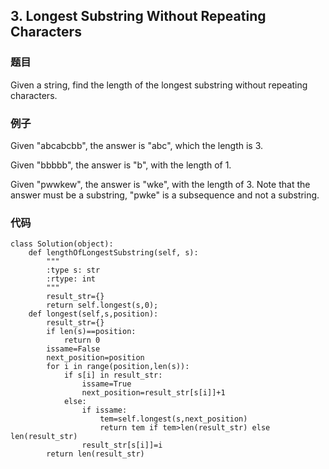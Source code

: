 ## 3. Longest Substring Without Repeating Characters
### 题目
Given a string, find the length of the longest substring without repeating characters.
### 例子
Given "abcabcbb", the answer is "abc", which the length is 3.

Given "bbbbb", the answer is "b", with the length of 1.

Given "pwwkew", the answer is "wke", with the length of 3. Note that the answer must be a substring, "pwke" is a subsequence and not a substring.

### 代码
```
class Solution(object):
    def lengthOfLongestSubstring(self, s):
        """
        :type s: str
        :rtype: int
        """
        result_str={}
        return self.longest(s,0);
    def longest(self,s,position):
        result_str={}
        if len(s)==position:
            return 0
        issame=False
        next_position=position
        for i in range(position,len(s)):
            if s[i] in result_str:
                issame=True
                next_position=result_str[s[i]]+1
            else:
                if issame:
                    tem=self.longest(s,next_position)
                    return tem if tem>len(result_str) else len(result_str)
                result_str[s[i]]=i
        return len(result_str)
```